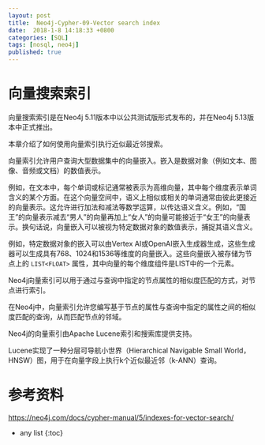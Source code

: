 ```yaml
---
layout: post
title:  Neo4j-Cypher-09-Vector search index
date:  2018-1-8 14:18:33 +0800
categories: [SQL]
tags: [nosql, neo4j]
published: true
---
```


# 向量搜索索引

向量搜索索引是在Neo4j 5.11版本中以公共测试版形式发布的，并在Neo4j 5.13版本中正式推出。

本章介绍了如何使用向量索引执行近似最近邻搜索。

向量索引允许用户查询大型数据集中的向量嵌入。嵌入是数据对象（例如文本、图像、音频或文档）的数值表示。

例如，在文本中，每个单词或标记通常被表示为高维向量，其中每个维度表示单词含义的某个方面。在这个向量空间中，语义上相似或相关的单词通常由彼此更接近的向量表示。这允许进行加法和减法等数学运算，以传达语义含义。例如，“国王”的向量表示减去“男人”的向量再加上“女人”的向量可能接近于“女王”的向量表示。换句话说，向量嵌入可以被视为特定数据对象的数值表示，捕捉其语义含义。

例如，特定数据对象的嵌入可以由Vertex AI或OpenAI嵌入生成器生成，这些生成器可以生成具有768、1024和1536等维度的向量嵌入。这些向量嵌入被存储为节点上的 `LIST<FLOAT>` 属性，其中向量的每个维度组件是LIST中的一个元素。

Neo4j向量索引可以用于通过与查询中指定的节点属性的相似度匹配的方式，对节点进行索引。

在Neo4j中，向量索引允许您编写基于节点的属性与查询中指定的属性之间的相似度匹配的查询，从而匹配节点的邻域。

Neo4j的向量索引由Apache Lucene索引和搜索库提供支持。

Lucene实现了一种分层可导航小世界（Hierarchical Navigable Small World，HNSW）图，用于在向量字段上执行k个近似最近邻（k-ANN）查询。

# 参考资料

https://neo4j.com/docs/cypher-manual/5/indexes-for-vector-search/


* any list
{:toc}

